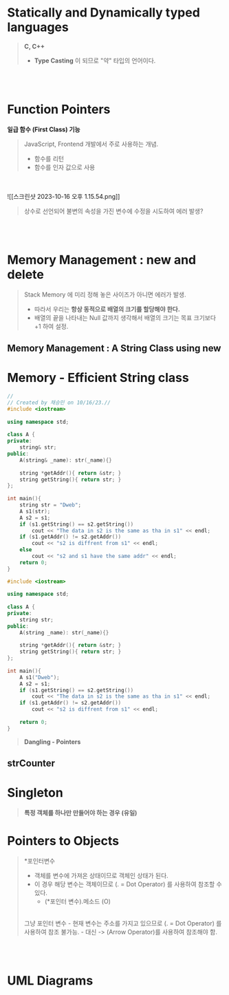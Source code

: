 
# Statically and Dynamically typed languages
> **C, C++**
> - **Type Casting** 이 되므로 "약" 타입의 언어이다.

<br><br>
# Function Pointers
**일급 함수 (First Class) 기능**
> JavaScript, Frontend 개발에서 주로 사용하는 개념.
> - 함수를 리턴
> - 함수를 인자 값으로 사용

<br><br>
![[스크린샷 2023-10-16 오후 1.15.54.png]]
> 상수로 선언되어 불변의 속성을 가진 변수에 수정을 시도하여 에러 발생?

<br><br>
# Memory Management : new and delete
> Stack Memory 에 미리 정해 놓은 사이즈가 아니면 에러가 발생.
> - 따라서 우리는 **항상 동적으로 배열의 크기를 할당해야 한다.**
> - 배열의 끝을 나타내는 Null 값까지 생각해서 배열의 크기는 목표 크기보다 +1 하여 설정.

## Memory Management : A String Class using new

# Memory - Efficient String class
```c++
//  
// Created by 채승민 on 10/16/23.//  
#include <iostream>  
  
using namespace std;  
  
class A {  
private:  
    string& str;  
public:  
    A(string& _name): str(_name){}  
  
    string *getAddr(){ return &str; }  
    string getString(){ return str; }  
};  
  
int main(){  
    string str = "Dweb";  
    A s1(str);  
    A s2 = s1;  
    if (s1.getString() == s2.getString())  
        cout << "The data in s2 is the same as tha in s1" << endl;  
    if (s1.getAddr() != s2.getAddr())  
        cout << "s2 is diffrent from s1" << endl;  
    else  
        cout << "s2 and s1 have the same addr" << endl;  
    return 0;  
}
```

```c++
#include <iostream>  
  
using namespace std;  
  
class A {  
private:  
    string str;  
public:  
    A(string _name): str(_name){}  
  
    string *getAddr(){ return &str; }  
    string getString(){ return str; }  
};  
  
int main(){  
    A s1("Dweb");  
    A s2 = s1;  
    if (s1.getString() == s2.getString())  
        cout << "The data in s2 is the same as tha in s1" << endl;  
    if (s1.getAddr() != s2.getAddr())  
        cout << "s2 is diffrent from s1" << endl;  
  
    return 0;  
}
```

> **Dangling - Pointers**

## strCounter

# Singleton
> **특정 객체를 하나만 만들어야 하는 경우 (유일)**

# Pointers to Objects
> \*포인터변수
> - 객체를 변수에 가져온 상태이므로 객체인 상태가 된다.
> - 이 경우 해당 변수는 객체이므로 (. = Dot Operator) 를 사용하여 참조할 수 있다.
> 	- (\*포인터 변수).메소드 (O)
> <br>
> 그냥 포인터 변수
> - 현재 변수는 주소를 가지고 있으므로 (. = Dot Operator) 를 사용하여 참조 불가능.
> - 대신 -> (Arrow Operator)를 사용하여 참조해야 함.

<br><br>
# UML Diagrams
